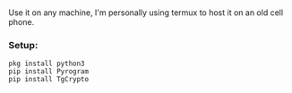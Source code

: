 ###
Use it on any machine, I'm personally using termux to host it on an old cell phone.

### Setup:
```
pkg install python3
pip install Pyrogram
pip install TgCrypto
```
